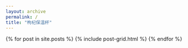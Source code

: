 ```yaml
---
layout: archive
permalink: /
title: "枸杞保温杯"
---
```


<div class="tiles">
{% for post in site.posts %}
	{% include post-grid.html %}
{% endfor %}
</div><!-- /.tiles -->
